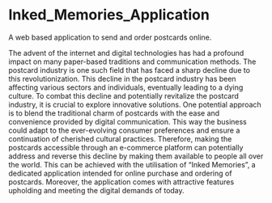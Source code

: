 # Inked_Memories_Application
A web based application to send and order postcards online.

The advent of the internet and digital technologies has had a profound impact on many paper-based traditions and communication methods. The postcard industry is one such field that has faced a sharp decline due to this revolutionization. This decline in the postcard industry has been affecting various sectors and individuals, eventually leading to a dying culture. To combat this decline and potentially revitalize the postcard industry, it is crucial to explore innovative solutions. One potential approach is to blend the traditional charm of postcards with the ease and convenience provided by digital communication. This way the business could adapt to the ever-evolving consumer preferences and ensure a continuation of cherished cultural practices. Therefore, making the postcards accessible through an e-commerce platform can potentially address and reverse this decline by making them available to people all over the world. This can be achieved with the utilisation of “Inked Memories”, a dedicated application intended for online purchase and ordering of postcards. Moreover, the application comes with attractive features upholding and meeting the digital demands of today.
